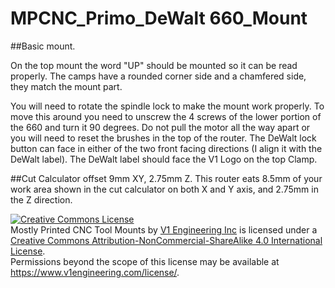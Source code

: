 # MPCNC_Primo_DeWalt 660_Mount

##Basic mount.

On the top mount the word "UP" should be mounted so it can be read properly. The camps have a rounded corner side and a chamfered side, they match the mount part.

You will need to rotate the spindle lock to make the mount work properly. To move this around you need to unscrew the 4 screws of the lower portion of the 660 and turn it 90 degrees. Do not pull the motor all the way apart or you will need to reset the brushes in the top of the router. The DeWalt lock button can face in either of the two front facing directions (I align it with the DeWalt label). The DeWalt label should face the V1 Logo on the top Clamp.

##Cut Calculator offset 
9mm XY, 2.75mm Z. 
This router eats 8.5mm of your work area shown in the cut calculator on both X and Y axis, and 2.75mm in the Z direction.


<a rel="license" href="http://creativecommons.org/licenses/by-nc-sa/4.0/"><img alt="Creative Commons License" style="border-width:0" src="https://i.creativecommons.org/l/by-nc-sa/4.0/88x31.png" /></a><br /><span xmlns:dct="http://purl.org/dc/terms/" href="http://purl.org/dc/dcmitype/InteractiveResource" property="dct:title" rel="dct:type">Mostly Printed CNC Tool Mounts</span> by <a xmlns:cc="http://creativecommons.org/ns#" href="https://www.v1engineering.com/" property="cc:attributionName" rel="cc:attributionURL">V1 Engineering Inc</a> is licensed under a <a rel="license" href="http://creativecommons.org/licenses/by-nc-sa/4.0/">Creative Commons Attribution-NonCommercial-ShareAlike 4.0 International License</a>.<br />Permissions beyond the scope of this license may be available at <a xmlns:cc="http://creativecommons.org/ns#" href="https://www.v1engineering.com/license/" rel="cc:morePermissions">https://www.v1engineering.com/license/</a>.
